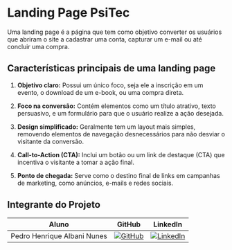 
# Landing Page PsiTec 


Uma landing page é a página que tem como objetivo converter os usuários que abriram o site a cadastrar uma conta, capturar um e-mail ou até concluir uma compra.

## Características principais de uma landing page

1. **Objetivo claro:** Possui um único foco, seja ele a inscrição em um evento, o download de um e-book, ou uma compra direta. 

2. **Foco na conversão:** Contém elementos como um título atrativo, texto persuasivo, e um formulário para que o usuário realize a ação desejada. 

3. **Design simplificado:** Geralmente tem um layout mais simples, removendo elementos de navegação desnecessários para não desviar o visitante da conversão. 

4. **Call-to-Action (CTA):** Inclui um botão ou um link de destaque (CTA) que incentiva o visitante a tomar a ação final. 

5. **Ponto de chegada:** Serve como o destino final de links em campanhas de marketing, como anúncios, e-mails e redes sociais. 

## **Integrante do Projeto**
| Aluno | GitHub | LinkedIn |
|-------|--------|----------|
| Pedro Henrique Albani Nunes | [![GitHub](https://img.shields.io/badge/github-black?style=for-the-badge&logo=github)](https://github.com/PedroAlbaniNunes) | [![LinkedIn](https://img.shields.io/badge/linkedin-blue?style=for-the-badge&logo=linkedin)](https://www.linkedin.com/in/pedro-henrique-albani-nunes-33a729270/) |
